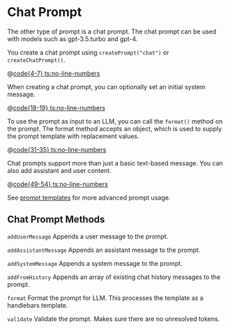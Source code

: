 # Chat Prompt
The other type of prompt is a chat prompt. The chat prompt can be used with models such as gpt-3.5.turbo and gpt-4.

You create a chat prompt using `createPrompt("chat")` or `createChatPrompt()`.

<PromptOutput example="prompt.chat.exampleCreateChatPrompt">

@[code{4-7} ts:no-line-numbers](../../examples/prompt/chat.ts)
</PromptOutput>

When creating a chat prompt, you can optionally set an initial system message.

<PromptOutput example="prompt.chat.exampleCreateChatPromptWithSystem">

@[code{18-19} ts:no-line-numbers](../../examples/prompt/chat.ts)
</PromptOutput>



To use the prompt as input to an LLM, you can call the `format()` method on the prompt. The format method accepts an object, which is used to supply the prompt template with replacement values.

<PromptOutput example="prompt.chat.exampleCreateChatPromptUseFormat">

@[code{31-35} ts:no-line-numbers](../../examples/prompt/chat.ts)
</PromptOutput>



Chat prompts support more than just a basic text-based message. You can also add assistant and user content.

<PromptOutput example="prompt.chat.exampleCreateChatPromptWithAssistant">

@[code{49-54} ts:no-line-numbers](../../examples/prompt/chat.ts)
</PromptOutput>


See [prompt templates](/prompt/advanced.html) for more advanced prompt usage.

## Chat Prompt Methods
`addUserMessage`
Appends a user message to the prompt.

`addAssistantMessage`
Appends an assistant message to the prompt.

`addSystemMessage`
Appends a system message to the prompt.

`addFromHistory`
Appends an array of existing chat history messages to the prompt.

`format`
Format the prompt for LLM. This processes the template as a handlebars template.

`validate`
Validate the prompt. Makes sure there are no unresolved tokens.